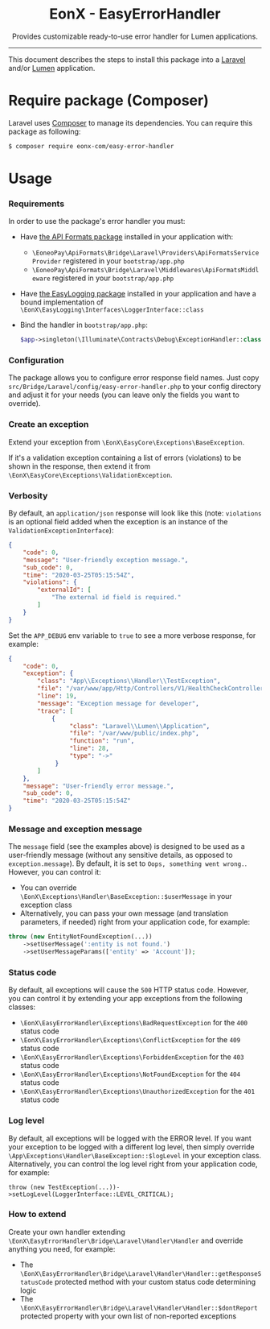 <div align="center">
    <h1>EonX - EasyErrorHandler</h1>
    <p>Provides customizable ready-to-use error handler for Lumen applications.</p>
</div>

---

This document describes the steps to install this package into a [Laravel][1] and/or [Lumen][2] application.

# Require package (Composer)

Laravel uses [Composer][3] to manage its dependencies. You can require this package as following:

```bash
$ composer require eonx-com/easy-error-handler
```

# Usage

### Requirements

In order to use the package's error handler you must:
- Have [the API Formats package][4] installed in your application with:
    - `\EoneoPay\ApiFormats\Bridge\Laravel\Providers\ApiFormatsServiceProvider` registered in your `bootstrap/app.php`
    - `\EoneoPay\ApiFormats\Bridge\Laravel\Middlewares\ApiFormatsMiddleware` registered in your `bootstrap/app.php`

- Have [the EasyLogging package][5] installed in your application and have a bound implementation of `\EonX\EasyLogging\Interfaces\LoggerInterface::class`

- Bind the handler in `bootstrap/app.php`:
    ```php
    $app->singleton(\Illuminate\Contracts\Debug\ExceptionHandler::class, \EonX\EasyErrorHandler\Bridge\Laravel\Handler\Handler::class);
    ```

### Configuration

The package allows you to configure error response field names. Just copy `src/Bridge/Laravel/config/easy-error-handler.php` to your config directory and adjust it for your needs (you can leave only the fields you want to override).

### Create an exception

Extend your exception from `\EonX\EasyCore\Exceptions\BaseException`.

If it's a validation exception containing a list of errors (violations) to be shown in the response, then extend it from `\EonX\EasyCore\Exceptions\ValidationException`.

### Verbosity

By default, an `application/json` response will look like this (note: `violations` is an optional field added when the exception is an instance of the `ValidationExceptionInterface`):
```json
{
    "code": 0,
    "message": "User-friendly exception message.",
    "sub_code": 0,
    "time": "2020-03-25T05:15:54Z",
    "violations": {
        "externalId": [
            "The external id field is required."
        ]
    }
}
```

Set the `APP_DEBUG` env variable to `true` to see a more verbose response, for example:

```json
{
    "code": 0,
    "exception": {
        "class": "App\\Exceptions\\Handler\\TestException",
        "file": "/var/www/app/Http/Controllers/V1/HealthCheckController.php",
        "line": 19,
        "message": "Exception message for developer",
        "trace": [
            {
                 "class": "Laravel\\Lumen\\Application",
                 "file": "/var/www/public/index.php",
                 "function": "run",
                 "line": 28,
                 "type": "->"
             }
        ]
    },
    "message": "User-friendly error message.",
    "sub_code": 0,
    "time": "2020-03-25T05:15:54Z"
}
```

### Message and exception message

The `message` field (see the examples above) is designed to be used as a user-friendly message (without any sensitive details, as opposed to `exception.message`).
By default, it is set to `Oops, something went wrong.`. However, you can control it:
- You can override `\EonX\Exceptions\Handler\BaseException::$userMessage` in your exception class
- Alternatively, you can pass your own message (and translation parameters, if needed) right from your application code, for example:
```php
throw (new EntityNotFoundException(...))
    ->setUserMessage(':entity is not found.')
    ->setUserMessageParams(['entity' => 'Account']);
```

### Status code

By default, all exceptions will cause the `500` HTTP status code. However, you can control it by extending your app exceptions from the following classes:
- `\EonX\EasyErrorHandler\Exceptions\BadRequestException` for the `400` status code
- `\EonX\EasyErrorHandler\Exceptions\ConflictException` for the `409` status code
- `\EonX\EasyErrorHandler\Exceptions\ForbiddenException` for the `403` status code
- `\EonX\EasyErrorHandler\Exceptions\NotFoundException` for the `404` status code
- `\EonX\EasyErrorHandler\Exceptions\UnauthorizedException` for the `401` status code

### Log level

By default, all exceptions will be logged with the ERROR level. If you want your exception to be logged with a different log level, then simply override `\App\Exceptions\Handler\BaseException::$logLevel` in your exception class.
Alternatively, you can control the log level right from your application code, for example:
```
throw (new TestException(...))->setLogLevel(LoggerInterface::LEVEL_CRITICAL);
```
 
### How to extend

Create your own handler extending `\EonX\EasyErrorHandler\Bridge\Laravel\Handler\Handler` and override anything you need, for example:
- The `\EonX\EasyErrorHandler\Bridge\Laravel\Handler\Handler::getResponseStatusCode` protected method with your custom status code determining logic
- The `\EonX\EasyErrorHandler\Bridge\Laravel\Handler\Handler::$dontReport` protected property with your own list of non-reported exceptions

[1]: https://laravel.com/
[2]: https://lumen.laravel.com/
[3]: https://getcomposer.org/
[4]: https://github.com/eonx-com/apiformats
[5]: https://github.com/eonx-com/easy-logging
